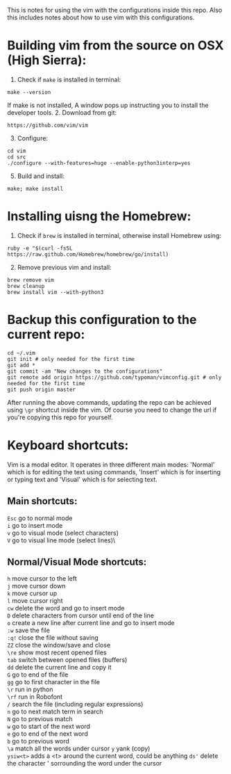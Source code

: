 This is notes for using the vim with the configurations inside this repo. Also this includes notes about how to use vim with this configurations.
# Building vim from the source on OSX (High Sierra):
1. Check if `make` is installed in terminal:
```
make --version
```
   If make is not installed, A window pops up instructing you to install the developer tools.
2. Download from git:
```
https://github.com/vim/vim
```
3. Configure:
```
cd vim
cd src
./configure --with-features=huge --enable-python3interp=yes
```
5. Build and install:
```
make; make install
```

# Installing uisng the Homebrew:
1. Check if `brew` is installed in terminal, otherwise install Homebrew using:
```
ruby -e "$(curl -fsSL https://raw.github.com/Homebrew/homebrew/go/install)
```
2. Remove previous vim and install:
```
brew remove vim
brew cleanup
brew install vim --with-python3
```

# Backup this configuration to the current repo:
```
cd ~/.vim
git init # only needed for the first time
git add *
git commit -am "New changes to the configurations"
git remote add origin https://github.com/typoman/vimconfig.git # only needed for the first time
git push origin master
```
After running the above commands, updating the repo can be achieved using `\gr` shortcut inside the vim. Of course you need to change the url if you're copying this repo for yourself.
# Keyboard shortcuts:
Vim is a modal editor. It operates in three different main modes: 'Normal' which is for editing the text using commands, 'Insert' which is for inserting or typing text and 'Visual' which is for selecting text.

## Main shortcuts:
`Esc` go to normal mode\
`i`   go to insert mode\
`v`   go to visual mode (select characters)\
`V`   go to visual line mode (select lines)\

## Normal/Visual Mode shortcuts:
`h`   move cursor to the left\
`j`   move cursor down\
`k`   move cursor up\
`l`   move cursor right\
`cw` delete the word and go to insert mode\
`D` delete characters from cursor until end of the line\
`o` create a new line after current line and go to insert mode\
`:w` save the file\
`:q!` close the file without saving\
`ZZ` close the window/save and close\
`\re` show most recent opened files\
`tab` switch between opened files (buffers)\
`dd`  delete the current line and copy it\
`G` go to end of the file\
`gg`  go to first character in the file\
`\r`  run in python\
`\rf` run in Robofont\
`/`   search the file (including regular expressions)\
`n`   go to next match term in search\
`N`   go to previous match\
`w`   go to start of the next word\
`e`   go to end of the next word\
`b`   go to previous word\
`\a`  match all the words under cursor
`y`   yank (copy)\
`ysiw<t>` adds a \<t\> around the current word, <t> could be anything
`ds'` delete the character ' sorrounding the word under the cursor
